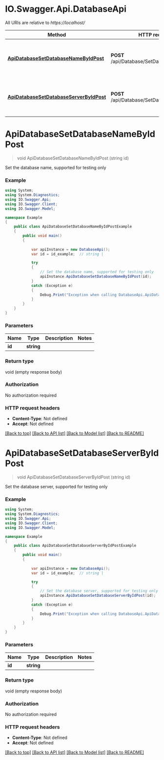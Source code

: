 # IO.Swagger.Api.DatabaseApi

All URIs are relative to *https://localhost/*

Method | HTTP request | Description
------------- | ------------- | -------------
[**ApiDatabaseSetDatabaseNameByIdPost**](DatabaseApi.md#apidatabasesetdatabasenamebyidpost) | **POST** /api/Database/SetDatabaseName/{id} | Set the database name, supported for testing only
[**ApiDatabaseSetDatabaseServerByIdPost**](DatabaseApi.md#apidatabasesetdatabaseserverbyidpost) | **POST** /api/Database/SetDatabaseServer/{id} | Set the database server, supported for testing only


<a name="apidatabasesetdatabasenamebyidpost"></a>
# **ApiDatabaseSetDatabaseNameByIdPost**
> void ApiDatabaseSetDatabaseNameByIdPost (string id)

Set the database name, supported for testing only

### Example
```csharp
using System;
using System.Diagnostics;
using IO.Swagger.Api;
using IO.Swagger.Client;
using IO.Swagger.Model;

namespace Example
{
    public class ApiDatabaseSetDatabaseNameByIdPostExample
    {
        public void main()
        {
            
            var apiInstance = new DatabaseApi();
            var id = id_example;  // string | 

            try
            {
                // Set the database name, supported for testing only
                apiInstance.ApiDatabaseSetDatabaseNameByIdPost(id);
            }
            catch (Exception e)
            {
                Debug.Print("Exception when calling DatabaseApi.ApiDatabaseSetDatabaseNameByIdPost: " + e.Message );
            }
        }
    }
}
```

### Parameters

Name | Type | Description  | Notes
------------- | ------------- | ------------- | -------------
 **id** | **string**|  | 

### Return type

void (empty response body)

### Authorization

No authorization required

### HTTP request headers

 - **Content-Type**: Not defined
 - **Accept**: Not defined

[[Back to top]](#) [[Back to API list]](../README.md#documentation-for-api-endpoints) [[Back to Model list]](../README.md#documentation-for-models) [[Back to README]](../README.md)

<a name="apidatabasesetdatabaseserverbyidpost"></a>
# **ApiDatabaseSetDatabaseServerByIdPost**
> void ApiDatabaseSetDatabaseServerByIdPost (string id)

Set the database server, supported for testing only

### Example
```csharp
using System;
using System.Diagnostics;
using IO.Swagger.Api;
using IO.Swagger.Client;
using IO.Swagger.Model;

namespace Example
{
    public class ApiDatabaseSetDatabaseServerByIdPostExample
    {
        public void main()
        {
            
            var apiInstance = new DatabaseApi();
            var id = id_example;  // string | 

            try
            {
                // Set the database server, supported for testing only
                apiInstance.ApiDatabaseSetDatabaseServerByIdPost(id);
            }
            catch (Exception e)
            {
                Debug.Print("Exception when calling DatabaseApi.ApiDatabaseSetDatabaseServerByIdPost: " + e.Message );
            }
        }
    }
}
```

### Parameters

Name | Type | Description  | Notes
------------- | ------------- | ------------- | -------------
 **id** | **string**|  | 

### Return type

void (empty response body)

### Authorization

No authorization required

### HTTP request headers

 - **Content-Type**: Not defined
 - **Accept**: Not defined

[[Back to top]](#) [[Back to API list]](../README.md#documentation-for-api-endpoints) [[Back to Model list]](../README.md#documentation-for-models) [[Back to README]](../README.md)

